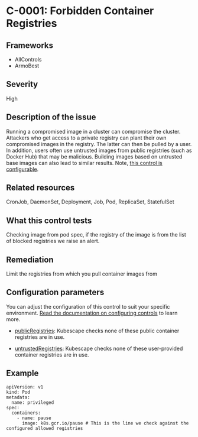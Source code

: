 # C-0001: Forbidden Container Registries

## Frameworks
* AllControls
* ArmoBest
 
## Severity
High

## Description of the issue
Running a compromised image in a cluster can compromise the cluster. Attackers who get access to a private registry can plant their own compromised images in the registry. The latter can then be pulled by a user. In addition, users often use untrusted images from public registries (such as Docker Hub) that may be malicious. Building images based on untrusted base images can also lead to similar results. Note, [this control is configurable](#configuration-parameters).
 
## Related resources
CronJob, DaemonSet, Deployment, Job, Pod, ReplicaSet, StatefulSet
 
## What this control tests 
Checking image from pod spec, if the registry of the image is from the list of blocked registries we raise an alert.
 
## Remediation
Limit the registries from which you pull container images from
 
## Configuration parameters 
 You can adjust the configuration of this control to suit your specific environment. [Read the documentation on configuring controls](../frameworks-and-controls/configuring-controls.md) to learn more.
 
* [publicRegistries](../frameworks-and-controls/configuring-controls.md#publicregistries):
Kubescape checks none of these public container registries are in use.
 
* [untrustedRegistries](../frameworks-and-controls/configuring-controls.md#untrustedregistries):
Kubescape checks none of these user-provided container registries are in use.
 
## Example
```
apiVersion: v1
kind: Pod
metadata:
  name: privileged
spec:
  containers:
    - name: pause
      image: k8s.gcr.io/pause # This is the line we check against the configured allowed registries 
```
